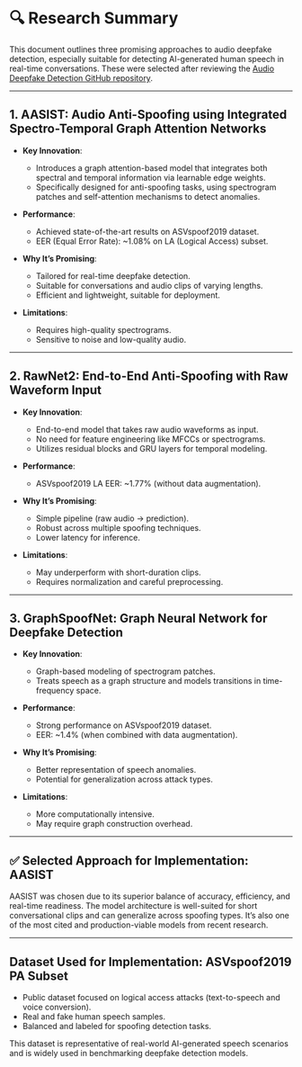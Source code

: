 # 🔍 Research Summary

This document outlines three promising approaches to audio deepfake detection, especially suitable for detecting AI-generated human speech in real-time conversations. These were selected after reviewing the [Audio Deepfake Detection GitHub repository](https://github.com/media-sec-lab/Audio-Deepfake-Detection).

---

## 1. **AASIST: Audio Anti-Spoofing using Integrated Spectro-Temporal Graph Attention Networks**

- **Key Innovation**:
  - Introduces a graph attention-based model that integrates both spectral and temporal information via learnable edge weights.
  - Specifically designed for anti-spoofing tasks, using spectrogram patches and self-attention mechanisms to detect anomalies.

- **Performance**:
  - Achieved state-of-the-art results on ASVspoof2019 dataset.
  - EER (Equal Error Rate): ~1.08% on LA (Logical Access) subset.

- **Why It’s Promising**:
  - Tailored for real-time deepfake detection.
  - Suitable for conversations and audio clips of varying lengths.
  - Efficient and lightweight, suitable for deployment.

- **Limitations**:
  - Requires high-quality spectrograms.
  - Sensitive to noise and low-quality audio.

---

## 2. **RawNet2: End-to-End Anti-Spoofing with Raw Waveform Input**

- **Key Innovation**:
  - End-to-end model that takes raw audio waveforms as input.
  - No need for feature engineering like MFCCs or spectrograms.
  - Utilizes residual blocks and GRU layers for temporal modeling.

- **Performance**:
  - ASVspoof2019 LA EER: ~1.77% (without data augmentation).

- **Why It’s Promising**:
  - Simple pipeline (raw audio → prediction).
  - Robust across multiple spoofing techniques.
  - Lower latency for inference.

- **Limitations**:
  - May underperform with short-duration clips.
  - Requires normalization and careful preprocessing.

---

## 3. **GraphSpoofNet: Graph Neural Network for Deepfake Detection**

- **Key Innovation**:
  - Graph-based modeling of spectrogram patches.
  - Treats speech as a graph structure and models transitions in time-frequency space.

- **Performance**:
  - Strong performance on ASVspoof2019 dataset.
  - EER: ~1.4% (when combined with data augmentation).

- **Why It’s Promising**:
  - Better representation of speech anomalies.
  - Potential for generalization across attack types.

- **Limitations**:
  - More computationally intensive.
  - May require graph construction overhead.

---

## ✅ Selected Approach for Implementation: **AASIST**

AASIST was chosen due to its superior balance of accuracy, efficiency, and real-time readiness. The model architecture is well-suited for short conversational clips and can generalize across spoofing types. It’s also one of the most cited and production-viable models from recent research.

---

## Dataset Used for Implementation: **ASVspoof2019 PA Subset**

- Public dataset focused on logical access attacks (text-to-speech and voice conversion).
- Real and fake human speech samples.
- Balanced and labeled for spoofing detection tasks.

This dataset is representative of real-world AI-generated speech scenarios and is widely used in benchmarking deepfake detection models.

